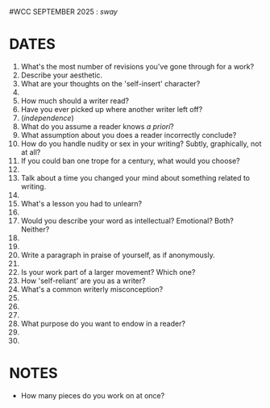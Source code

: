 #WCC SEPTEMBER 2025 : *sway*
<!-- Leaves of Grass -->

# DATES
1. What's the most number of revisions you've gone through for a work?
2. Describe your aesthetic.
3. What are your thoughts on the 'self-insert' character? 
4. 
5. How much should a writer read?
6. Have you ever picked up where another writer left off?
7. (*independence*)
8. What do you assume a reader knows *a priori*?
9. What assumption about you does a reader incorrectly conclude?
10. How do you handle nudity or sex in your writing? Subtly, graphically, not at all?
11. If you could ban one trope for a century, what would you choose?
12. 
13. Talk about a time you changed your mind about something related to writing.
14. 
15. What's a lesson you had to unlearn?
16. 
17. Would you describe your word as intellectual? Emotional? Both? Neither?
18. 
19. 
20. Write a paragraph in praise of yourself, as if anonymously.
21. 
22. Is your work part of a larger movement? Which one?
23. How 'self-reliant' are you as a writer?
24. What's a common writerly misconception?
25. 
26. 
27. 
28. What purpose do you want to endow in a reader?
29. 
30. 


# NOTES
- How many pieces do you work on at once?
